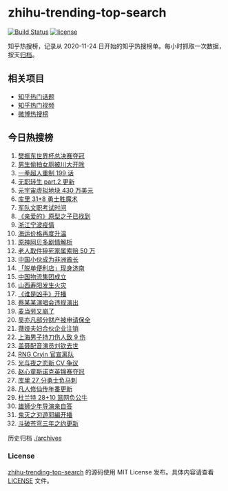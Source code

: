 # zhihu-trending-top-search

[![Build Status](https://github.com/justjavac/zhihu-trending-top-search/workflows/ci/badge.svg?branch=main)](https://github.com/justjavac/zhihu-trending-top-search/actions)
[![license](https://img.shields.io/github/license/justjavac/zhihu-trending-top-search)](https://github.com/justjavac/zhihu-trending-top-search/blob/main/LICENSE)

知乎热搜榜，记录从 2020-11-24 日开始的知乎热搜榜单。每小时抓取一次数据，按天[归档](./archives)。

## 相关项目

- [知乎热门话题](https://github.com/justjavac/zhihu-trending-hot-questions)
- [知乎热门视频](https://github.com/justjavac/zhihu-trending-hot-video)
- [微博热搜榜](https://github.com/justjavac/weibo-trending-hot-search)

## 今日热搜榜

<!-- BEGIN -->
<!-- 最后更新时间 Tue Dec 07 2021 22:10:17 GMT+0800 (China Standard Time) -->

1. [樊振东世界杯总决赛夺冠](https://www.zhihu.com/search?q=樊振东)
1. [男生偷拍女厕被川大开除](https://www.zhihu.com/search?q=四川大学偷拍)
1. [一拳超人重制 199 话](https://www.zhihu.com/search?q=一拳超人)
1. [无职转生 part.2 更新](https://www.zhihu.com/search?q=无职转生)
1. [元宇宙虚拟地块 430 万美元](https://www.zhihu.com/search?q=元宇宙虚拟地块)
1. [库里 31+8 勇士胜魔术](https://www.zhihu.com/search?q=勇士)
1. [军队文职考试时间](https://www.zhihu.com/search?q=军队文职考试)
1. [《亲爱的》原型之子已找到](https://www.zhihu.com/search?q=孙海洋儿子)
1. [浙江宁波疫情](https://www.zhihu.com/search?q=宁波)
1. [海运价格再度升温](https://www.zhihu.com/search?q=海运)
1. [原神阿贝多剧情解析](https://www.zhihu.com/search?q=原神)
1. [老人取件猝死家属索赔 50 万](https://www.zhihu.com/search?q=老人取件猝死)
1. [中国小伙成为非洲酋长](https://www.zhihu.com/search?q=非洲酋长)
1. [「脱单便利店」现身济南](https://www.zhihu.com/search?q=脱单便利店)
1. [中国物流集团成立](https://www.zhihu.com/search?q=中国物流集团)
1. [山西寿阳发生火灾](https://www.zhihu.com/search?q=寿阳火灾)
1. [《谁是凶手》开播](https://www.zhihu.com/search?q=谁是凶手)
1. [蔡某某演唱会违规演出](https://www.zhihu.com/search?q=蔡某某)
1. [麦当劳又崩了](https://www.zhihu.com/search?q=麦当劳)
1. [吴亦凡部分财产被申请保全](https://www.zhihu.com/search?q=吴亦凡资产)
1. [薇娅夫妇合伙企业注销](https://www.zhihu.com/search?q=薇娅)
1. [上海男子持刀伤人致 9 伤](https://www.zhihu.com/search?q=上海持刀伤人)
1. [盖聂配音演员刘钦去世](https://www.zhihu.com/search?q=刘钦去世)
1. [RNG Cryin 官宣离队](https://www.zhihu.com/search?q=cryin)
1. [光与夜之恋新 CV 争议](https://www.zhihu.com/search?q=光与夜之恋)
1. [赵心童斯诺克英锦赛夺冠](https://www.zhihu.com/search?q=赵心童)
1. [库里 27 分勇士负马刺](https://www.zhihu.com/search?q=勇士)
1. [凡人修仙传年番更新](https://www.zhihu.com/search?q=凡人修仙传)
1. [杜兰特 28+10 篮网负公牛](https://www.zhihu.com/search?q=篮网)
1. [雄狮少年导演亲自答](https://www.zhihu.com/search?q=雄狮少年)
1. [鬼灭之刃遊郭編开播](https://www.zhihu.com/search?q=鬼灭之刃)
1. [斗破苍穹三年之约更新](https://www.zhihu.com/search?q=斗破苍穹三年之约)

<!-- END -->

历史归档 [./archives](./archives)

### License

[zhihu-trending-top-search](https://github.com/justjavac/zhihu-trending-top-search)
的源码使用 MIT License 发布。具体内容请查看 [LICENSE](./LICENSE) 文件。
